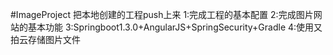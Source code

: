#ImageProject
把本地创建的工程push上来
1:完成工程的基本配置
2:完成图片网站的基本功能
3:Springboot1.3.0+AngularJS+SpringSecurity+Gradle
4:使用又拍云存储图片文件